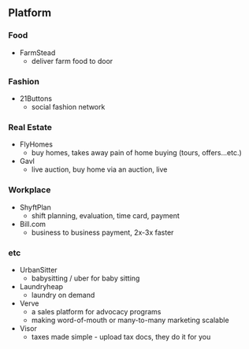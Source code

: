 ## Platform

### Food
* FarmStead
	* deliver farm food to door

### Fashion
* 21Buttons 
	* social fashion network

### Real Estate
* FlyHomes
	* buy homes, takes away pain of home buying (tours, offers...etc.)
* Gavl
	* live auction, buy home via an auction, live

### Workplace
* ShyftPlan
	* shift planning, evaluation, time card, payment
* Bill.com
	* business to business payment, 2x-3x faster

### etc
* UrbanSitter
	* babysitting / uber for baby sitting
* Laundryheap
	* laundry on demand
* Verve
	* a sales platform for advocacy programs
	* making word-of-mouth or many-to-many marketing scalable
* Visor
	* taxes made simple - upload tax docs, they do it for you
